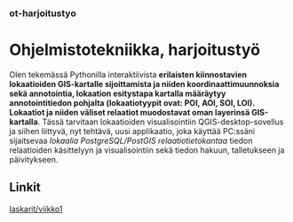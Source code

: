 
### ot-harjoitustyo

# Ohjelmistotekniikka, harjoitustyö

Olen tekemässä Pythonilla interaktiivista **erilaisten kiinnostavien lokaatioiden GIS-kartalle sijoittamista ja niiden koordinaattimuunnoksia sekä annotointia, lokaation esitystapa kartalla määräytyy annotointitiedon pohjalta (lokaatiotyypit ovat: POI, AOI, SOI, LOI). Lokaatiot ja niiden väliset relaatiot muodostavat oman layerinsä GIS-kartalla**. Tässä tarvitaan lokaatioiden visualisointiin QGIS-desktop-sovellus ja siihen liittyvä, nyt tehtävä, uusi applikaatio, joka käyttää PC:ssäni sijaitsevaa *lokaalia PostgreSQL/PostGIS relaatiotietokantaa* tiedon relaatioiden käsittelyyn ja visualisointiin sekä tiedon hakuun, talletukseen ja päivitykseen.

## Linkit
[laskarit/viikko1](https://github.com/tihyyti/ot-harjoitustyo2/tree/main/laskarit/viikko1.md)


